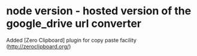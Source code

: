 # node version - hosted version of the google_drive url converter 
Added [Zero Clipboard] plugin for copy paste facility (http://zeroclipboard.org/)



